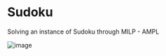 # Sudoku
Solving an instance of Sudoku through MILP - AMPL

![image](https://github.com/adelsakkir/Sudoku/assets/63802234/84afe44e-075f-4837-8b21-ceba9babab77)

